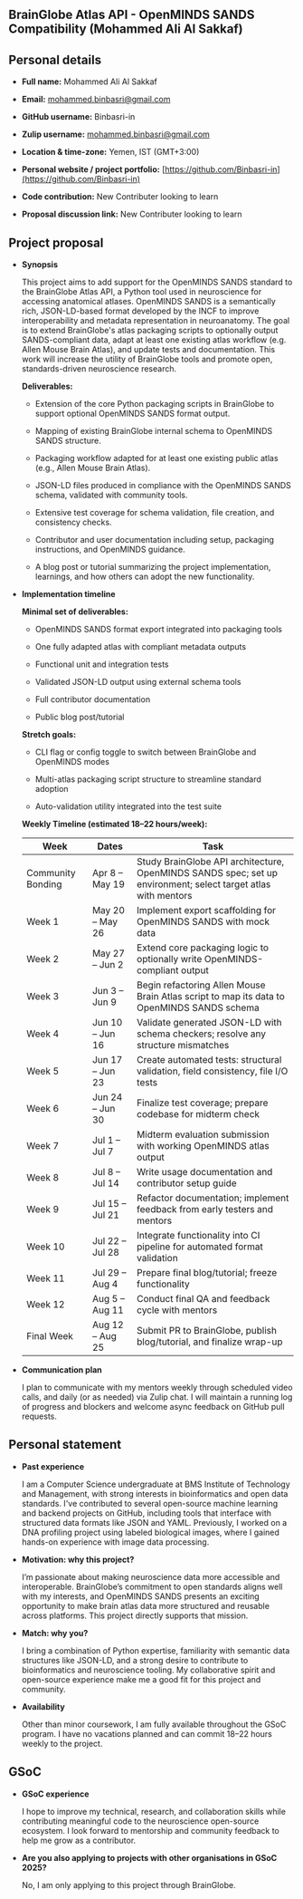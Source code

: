 ## BrainGlobe Atlas API - OpenMINDS SANDS Compatibility (Mohammed Ali Al Sakkaf)

## Personal details

- **Full name:** Mohammed Ali Al Sakkaf
    
- **Email:** [mohammed.binbasri@gmail.com](mailto:mohammed.binbasri@gmail.com)
    
- **GitHub username:** Binbasri-in
    
- **Zulip username:** mohammed.binbasri@gmail.com
    
- **Location & time-zone:** Yemen, IST (GMT+3:00)
    
- **Personal website / project portfolio:** [https://github.com/Binbasri-in](https://github.com/Binbasri-in)
    
- **Code contribution:** New Contributer looking to learn
    
- **Proposal discussion link:** New Contributer looking to learn
    

## Project proposal

- **Synopsis**
    
    This project aims to add support for the OpenMINDS SANDS standard to the BrainGlobe Atlas API, a Python tool used in neuroscience for accessing anatomical atlases. OpenMINDS SANDS is a semantically rich, JSON-LD-based format developed by the INCF to improve interoperability and metadata representation in neuroanatomy. The goal is to extend BrainGlobe's atlas packaging scripts to optionally output SANDS-compliant data, adapt at least one existing atlas workflow (e.g. Allen Mouse Brain Atlas), and update tests and documentation. This work will increase the utility of BrainGlobe tools and promote open, standards-driven neuroscience research.
    
    **Deliverables:**
    
    - Extension of the core Python packaging scripts in BrainGlobe to support optional OpenMINDS SANDS format output.
        
    - Mapping of existing BrainGlobe internal schema to OpenMINDS SANDS structure.
        
    - Packaging workflow adapted for at least one existing public atlas (e.g., Allen Mouse Brain Atlas).
        
    - JSON-LD files produced in compliance with the OpenMINDS SANDS schema, validated with community tools.
        
    - Extensive test coverage for schema validation, file creation, and consistency checks.
        
    - Contributor and user documentation including setup, packaging instructions, and OpenMINDS guidance.
        
    - A blog post or tutorial summarizing the project implementation, learnings, and how others can adopt the new functionality.
        
- **Implementation timeline**
    
    **Minimal set of deliverables:**
    
    - OpenMINDS SANDS format export integrated into packaging tools
        
    - One fully adapted atlas with compliant metadata outputs
        
    - Functional unit and integration tests
        
    - Validated JSON-LD output using external schema tools
        
    - Full contributor documentation
        
    - Public blog post/tutorial
        
    
    **Stretch goals:**
    
    - CLI flag or config toggle to switch between BrainGlobe and OpenMINDS modes
        
    - Multi-atlas packaging script structure to streamline standard adoption
        
    - Auto-validation utility integrated into the test suite
        
    
    **Weekly Timeline (estimated 18–22 hours/week):**
    
    |Week|Dates|Task|
    |---|---|---|
    |Community Bonding|Apr 8 – May 19|Study BrainGlobe API architecture, OpenMINDS SANDS spec; set up environment; select target atlas with mentors|
    |Week 1|May 20 – May 26|Implement export scaffolding for OpenMINDS SANDS with mock data|
    |Week 2|May 27 – Jun 2|Extend core packaging logic to optionally write OpenMINDS-compliant output|
    |Week 3|Jun 3 – Jun 9|Begin refactoring Allen Mouse Brain Atlas script to map its data to OpenMINDS SANDS schema|
    |Week 4|Jun 10 – Jun 16|Validate generated JSON-LD with schema checkers; resolve any structure mismatches|
    |Week 5|Jun 17 – Jun 23|Create automated tests: structural validation, field consistency, file I/O tests|
    |Week 6|Jun 24 – Jun 30|Finalize test coverage; prepare codebase for midterm check|
    |Week 7|Jul 1 – Jul 7|Midterm evaluation submission with working OpenMINDS atlas output|
    |Week 8|Jul 8 – Jul 14|Write usage documentation and contributor setup guide|
    |Week 9|Jul 15 – Jul 21|Refactor documentation; implement feedback from early testers and mentors|
    |Week 10|Jul 22 – Jul 28|Integrate functionality into CI pipeline for automated format validation|
    |Week 11|Jul 29 – Aug 4|Prepare final blog/tutorial; freeze functionality|
    |Week 12|Aug 5 – Aug 11|Conduct final QA and feedback cycle with mentors|
    |Final Week|Aug 12 – Aug 25|Submit PR to BrainGlobe, publish blog/tutorial, and finalize wrap-up|
    
- **Communication plan**
    
    I plan to communicate with my mentors weekly through scheduled video calls, and daily (or as needed) via Zulip chat. I will maintain a running log of progress and blockers and welcome async feedback on GitHub pull requests.
    

## Personal statement

- **Past experience**
    
    I am a Computer Science undergraduate at BMS Institute of Technology and Management, with strong interests in bioinformatics and open data standards. I've contributed to several open-source machine learning and backend projects on GitHub, including tools that interface with structured data formats like JSON and YAML. Previously, I worked on a DNA profiling project using labeled biological images, where I gained hands-on experience with image data processing.
    
- **Motivation: why this project?**
    
    I’m passionate about making neuroscience data more accessible and interoperable. BrainGlobe’s commitment to open standards aligns well with my interests, and OpenMINDS SANDS presents an exciting opportunity to make brain atlas data more structured and reusable across platforms. This project directly supports that mission.
    
- **Match: why you?**
    
    I bring a combination of Python expertise, familiarity with semantic data structures like JSON-LD, and a strong desire to contribute to bioinformatics and neuroscience tooling. My collaborative spirit and open-source experience make me a good fit for this project and community.
    
- **Availability**
    
    Other than minor coursework, I am fully available throughout the GSoC program. I have no vacations planned and can commit 18–22 hours weekly to the project.
    

## GSoC

- **GSoC experience**
    
    I hope to improve my technical, research, and collaboration skills while contributing meaningful code to the neuroscience open-source ecosystem. I look forward to mentorship and community feedback to help me grow as a contributor.
    
- **Are you also applying to projects with other organisations in GSoC 2025?**
    
    No, I am only applying to this project through BrainGlobe.
